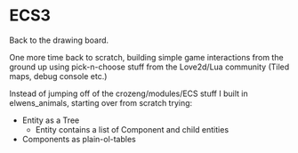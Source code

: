# ECS3

Back to the drawing board.

One more time back to scratch, building simple game interactions from the ground up using pick-n-choose stuff from the Love2d/Lua community (Tiled maps, debug console etc.)

Instead of jumping off of the crozeng/modules/ECS stuff I built in elwens_animals, starting over from scratch trying:

- Entity as a Tree
   - Entity contains a list of Component and child entities
- Components as plain-ol-tables

